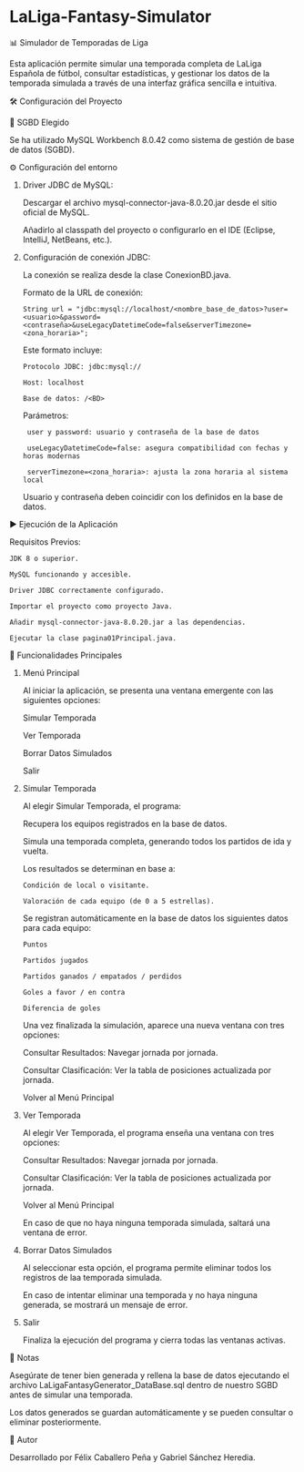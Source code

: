 # LaLiga-Fantasy-Simulator
📊 Simulador de Temporadas de Liga

Esta aplicación permite simular una temporada completa de LaLiga Española de fútbol, consultar estadísticas, y gestionar los datos de la temporada simulada a través de una interfaz gráfica sencilla e intuitiva.



🛠️ Configuración del Proyecto

📌 SGBD Elegido

Se ha utilizado MySQL Workbench 8.0.42 como sistema de gestión de base de datos (SGBD).



⚙️ Configuración del entorno

1. Driver JDBC de MySQL:

    Descargar el archivo mysql-connector-java-8.0.20.jar desde el sitio oficial de MySQL.
  
    Añadirlo al classpath del proyecto o configurarlo en el IDE (Eclipse, IntelliJ, NetBeans, etc.).

2. Configuración de conexión JDBC:

   La conexión se realiza desde la clase ConexionBD.java.

   Formato de la URL de conexión:

       String url = "jdbc:mysql://localhost/<nombre_base_de_datos>?user=<usuario>&password=<contraseña>&useLegacyDatetimeCode=false&serverTimezone=<zona_horaria>";

   Este formato incluye:

       Protocolo JDBC: jdbc:mysql://

       Host: localhost

       Base de datos: /<BD>

   Parámetros:

        user y password: usuario y contraseña de la base de datos

        useLegacyDatetimeCode=false: asegura compatibilidad con fechas y horas modernas

        serverTimezone=<zona_horaria>: ajusta la zona horaria al sistema local

   Usuario y contraseña deben coincidir con los definidos en la base de datos.

   

▶️ Ejecución de la Aplicación

  Requisitos Previos:

    JDK 8 o superior.

    MySQL funcionando y accesible.

    Driver JDBC correctamente configurado.   

    Importar el proyecto como proyecto Java.

    Añadir mysql-connector-java-8.0.20.jar a las dependencias.

    Ejecutar la clase pagina01Principal.java.

  
  
🚀 Funcionalidades Principales
1. Menú Principal
   
    Al iniciar la aplicación, se presenta una ventana emergente con las siguientes opciones:
  
    Simular Temporada

    Ver Temporada
  
    Borrar Datos Simulados
  
    Salir



2. Simular Temporada
    
   Al elegir Simular Temporada, el programa:
   
     Recupera los equipos registrados en la base de datos.
   
     Simula una temporada completa, generando todos los partidos de ida y vuelta.
   
     Los resultados se determinan en base a:
   
       Condición de local o visitante.
   
       Valoración de cada equipo (de 0 a 5 estrellas).
   
     Se registran automáticamente en la base de datos los siguientes datos para cada equipo:

       Puntos

       Partidos jugados
   
       Partidos ganados / empatados / perdidos
   
       Goles a favor / en contra
   
       Diferencia de goles
   
    Una vez finalizada la simulación, aparece una nueva ventana con tres opciones:
   
      Consultar Resultados: Navegar jornada por jornada.
   
      Consultar Clasificación: Ver la tabla de posiciones actualizada por jornada.
   
      Volver al Menú Principal
   


3. Ver Temporada

    Al elegir Ver Temporada, el programa enseña una ventana con tres opciones:

      Consultar Resultados: Navegar jornada por jornada.
   
      Consultar Clasificación: Ver la tabla de posiciones actualizada por jornada.
   
      Volver al Menú Principal

   En caso de que no haya ninguna temporada simulada, saltará una ventana de error.

  

4. Borrar Datos Simulados
   
   Al seleccionar esta opción, el programa permite eliminar todos los registros de laa temporada simulada.

   En caso de intentar eliminar una temporada y no haya ninguna generada, se mostrará un mensaje de error.



5. Salir
   
   Finaliza la ejecución del programa y cierra todas las ventanas activas.



📝 Notas

Asegúrate de tener bien generada y rellena la base de datos ejecutando el archivo LaLigaFantasyGenerator_DataBase.sql dentro de nuestro SGBD antes de simular una temporada.

Los datos generados se guardan automáticamente y se pueden consultar o eliminar posteriormente.



📌 Autor

Desarrollado por Félix Caballero Peña y Gabriel Sánchez Heredia.
